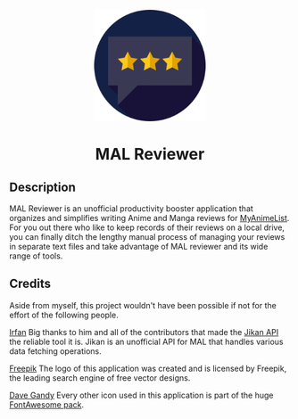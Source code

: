 <p align="center">
    <img src="MAL_Reviewer/MAL_Reviewer_UI/images/logo/logo.svg" width="200">
</p>
<h1 align="center">MAL Reviewer</h1>

## Description
MAL Reviewer is an unofficial productivity booster application that organizes and simplifies writing Anime and Manga reviews for [MyAnimeList](https://myanimelist.net/). For you out there who like to keep records of their reviews on a local drive, you can finally ditch the lengthy manual process of managing your reviews in separate text files and take advantage of MAL reviewer and its wide range of tools.

## Credits
Aside from myself, this project wouldn't have been possible if not for the effort of the following people.

[Irfan](https://github.com/irfan-dahir)
Big thanks to him and all of the contributors that made the [Jikan API](https://github.com/jikan-me) the reliable tool it is. Jikan is an unofficial API for MAL that handles various data fetching operations.

[Freepik](https://www.freepik.com/)
The logo of this application was created and is licensed by Freepik, the leading search engine of free vector designs.

[Dave Gandy](https://twitter.com/davegandy?lang=en)
Every other icon used in this application is part of the huge [FontAwesome pack](https://www.flaticon.com/packs/font-awesome).